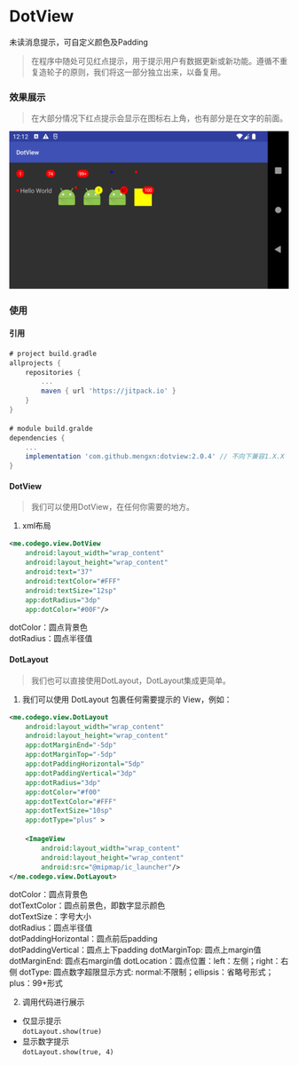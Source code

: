 # DotView

未读消息提示，可自定义颜色及Padding
> 在程序中随处可见红点提示，用于提示用户有数据更新或新功能。遵循不重复造轮子的原则，我们将这一部分独立出来，以备复用。

### 效果展示
> 在大部分情况下红点提示会显示在图标右上角，也有部分是在文字的前面。

![demo](image/demo.png)

### 使用
#### 引用
```groovy
# project build.gradle
allprojects {
    repositories {
        ...
        maven { url 'https://jitpack.io' }
    }
}

# module build.gralde
dependencies {
    ...
    implementation 'com.github.mengxn:dotview:2.0.4' // 不向下兼容1.X.X
}
```

#### DotView
> 我们可以使用DotView，在任何你需要的地方。

1. xml布局
```xml
<me.codego.view.DotView
    android:layout_width="wrap_content"
    android:layout_height="wrap_content"
    android:text="37"
    android:textColor="#FFF"
    android:textSize="12sp"
    app:dotRadius="3dp" 
    app:dotColor="#00F"/>
```
dotColor：圆点背景色  
dotRadius：圆点半径值  

#### DotLayout
> 我们也可以直接使用DotLayout，DotLayout集成更简单。

1. 我们可以使用 DotLayout 包裹任何需要提示的 View，例如：
```xml
<me.codego.view.DotLayout
    android:layout_width="wrap_content"
    android:layout_height="wrap_content"
    app:dotMarginEnd="-5dp"
    app:dotMarginTop="-5dp"
    app:dotPaddingHorizontal="5dp"
    app:dotPaddingVertical="3dp"
    app:dotRadius="3dp"
    app:dotColor="#f00"
    app:dotTextColor="#FFF"
    app:dotTextSize="10sp"
    app:dotType="plus" >

    <ImageView
        android:layout_width="wrap_content"
        android:layout_height="wrap_content"
        android:src="@mipmap/ic_launcher"/>
</me.codego.view.DotLayout>
```
dotColor：圆点背景色  
dotTextColor：圆点前景色，即数字显示颜色  
dotTextSize：字号大小  
dotRadius：圆点半径值  
dotPaddingHorizontal：圆点前后padding  
dotPaddingVertical：圆点上下padding
dotMarginTop: 圆点上margin值
dotMarginEnd: 圆点右margin值
dotLocation：圆点位置：left：左侧；right：右侧
dotType: 圆点数字超限显示方式: normal:不限制；ellipsis：省略号形式；plus：99+形式

2. 调用代码进行展示
- 仅显示提示  
`dotLayout.show(true)`
- 显示数字提示  
`dotLayout.show(true, 4)`

